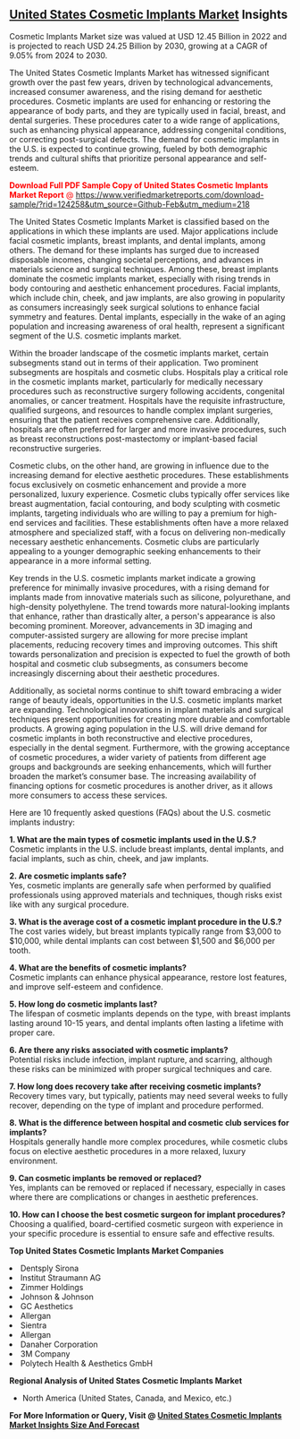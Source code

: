 <h2><a href="https://www.verifiedmarketreports.com/download-sample/?rid=124258&amp;utm_source=Github-Feb&amp;utm_medium=218" target="_blank">United States Cosmetic Implants Market</a> Insights</h2><p>Cosmetic Implants Market size was valued at USD 12.45 Billion in 2022 and is projected to reach USD 24.25 Billion by 2030, growing at a CAGR of 9.05% from 2024 to 2030.</p><p><p>The United States Cosmetic Implants Market has witnessed significant growth over the past few years, driven by technological advancements, increased consumer awareness, and the rising demand for aesthetic procedures. Cosmetic implants are used for enhancing or restoring the appearance of body parts, and they are typically used in facial, breast, and dental surgeries. These procedures cater to a wide range of applications, such as enhancing physical appearance, addressing congenital conditions, or correcting post-surgical defects. The demand for cosmetic implants in the U.S. is expected to continue growing, fueled by both demographic trends and cultural shifts that prioritize personal appearance and self-esteem.</p> <p><p><span class=""><span style="color: #ff0000;"><strong>Download Full PDF Sample Copy of United States Cosmetic Implants Market Report</strong> @ </span><a href="https://www.verifiedmarketreports.com/download-sample/?rid=124258&amp;utm_source=Github-Feb&amp;utm_medium=218" target="_blank">https://www.verifiedmarketreports.com/download-sample/?rid=124258&amp;utm_source=Github-Feb&amp;utm_medium=218</a></span></p></p> <p>The United States Cosmetic Implants Market is classified based on the applications in which these implants are used. Major applications include facial cosmetic implants, breast implants, and dental implants, among others. The demand for these implants has surged due to increased disposable incomes, changing societal perceptions, and advances in materials science and surgical techniques. Among these, breast implants dominate the cosmetic implants market, especially with rising trends in body contouring and aesthetic enhancement procedures. Facial implants, which include chin, cheek, and jaw implants, are also growing in popularity as consumers increasingly seek surgical solutions to enhance facial symmetry and features. Dental implants, especially in the wake of an aging population and increasing awareness of oral health, represent a significant segment of the U.S. cosmetic implants market.</p> <p>Within the broader landscape of the cosmetic implants market, certain subsegments stand out in terms of their application. Two prominent subsegments are hospitals and cosmetic clubs. Hospitals play a critical role in the cosmetic implants market, particularly for medically necessary procedures such as reconstructive surgery following accidents, congenital anomalies, or cancer treatment. Hospitals have the requisite infrastructure, qualified surgeons, and resources to handle complex implant surgeries, ensuring that the patient receives comprehensive care. Additionally, hospitals are often preferred for larger and more invasive procedures, such as breast reconstructions post-mastectomy or implant-based facial reconstructive surgeries.</p> <p>Cosmetic clubs, on the other hand, are growing in influence due to the increasing demand for elective aesthetic procedures. These establishments focus exclusively on cosmetic enhancement and provide a more personalized, luxury experience. Cosmetic clubs typically offer services like breast augmentation, facial contouring, and body sculpting with cosmetic implants, targeting individuals who are willing to pay a premium for high-end services and facilities. These establishments often have a more relaxed atmosphere and specialized staff, with a focus on delivering non-medically necessary aesthetic enhancements. Cosmetic clubs are particularly appealing to a younger demographic seeking enhancements to their appearance in a more informal setting.</p> <p>Key trends in the U.S. cosmetic implants market indicate a growing preference for minimally invasive procedures, with a rising demand for implants made from innovative materials such as silicone, polyurethane, and high-density polyethylene. The trend towards more natural-looking implants that enhance, rather than drastically alter, a person's appearance is also becoming prominent. Moreover, advancements in 3D imaging and computer-assisted surgery are allowing for more precise implant placements, reducing recovery times and improving outcomes. This shift towards personalization and precision is expected to fuel the growth of both hospital and cosmetic club subsegments, as consumers become increasingly discerning about their aesthetic procedures.</p> <p>Additionally, as societal norms continue to shift toward embracing a wider range of beauty ideals, opportunities in the U.S. cosmetic implants market are expanding. Technological innovations in implant materials and surgical techniques present opportunities for creating more durable and comfortable products. A growing aging population in the U.S. will drive demand for cosmetic implants in both reconstructive and elective procedures, especially in the dental segment. Furthermore, with the growing acceptance of cosmetic procedures, a wider variety of patients from different age groups and backgrounds are seeking enhancements, which will further broaden the market’s consumer base. The increasing availability of financing options for cosmetic procedures is another driver, as it allows more consumers to access these services.</p> <p>Here are 10 frequently asked questions (FAQs) about the U.S. cosmetic implants industry:</p> <p><b>1. What are the main types of cosmetic implants used in the U.S.?</b><br>Cosmetic implants in the U.S. include breast implants, dental implants, and facial implants, such as chin, cheek, and jaw implants.</p> <p><b>2. Are cosmetic implants safe?</b><br>Yes, cosmetic implants are generally safe when performed by qualified professionals using approved materials and techniques, though risks exist like with any surgical procedure.</p> <p><b>3. What is the average cost of a cosmetic implant procedure in the U.S.?</b><br>The cost varies widely, but breast implants typically range from $3,000 to $10,000, while dental implants can cost between $1,500 and $6,000 per tooth.</p> <p><b>4. What are the benefits of cosmetic implants?</b><br>Cosmetic implants can enhance physical appearance, restore lost features, and improve self-esteem and confidence.</p> <p><b>5. How long do cosmetic implants last?</b><br>The lifespan of cosmetic implants depends on the type, with breast implants lasting around 10-15 years, and dental implants often lasting a lifetime with proper care.</p> <p><b>6. Are there any risks associated with cosmetic implants?</b><br>Potential risks include infection, implant rupture, and scarring, although these risks can be minimized with proper surgical techniques and care.</p> <p><b>7. How long does recovery take after receiving cosmetic implants?</b><br>Recovery times vary, but typically, patients may need several weeks to fully recover, depending on the type of implant and procedure performed.</p> <p><b>8. What is the difference between hospital and cosmetic club services for implants?</b><br>Hospitals generally handle more complex procedures, while cosmetic clubs focus on elective aesthetic procedures in a more relaxed, luxury environment.</p> <p><b>9. Can cosmetic implants be removed or replaced?</b><br>Yes, implants can be removed or replaced if necessary, especially in cases where there are complications or changes in aesthetic preferences.</p> <p><b>10. How can I choose the best cosmetic surgeon for implant procedures?</b><br>Choosing a qualified, board-certified cosmetic surgeon with experience in your specific procedure is essential to ensure safe and effective results.</p></p><p><strong>Top United States Cosmetic Implants Market Companies</strong></p><div data-test-id=""><p><li>Dentsply Sirona</li><li> Institut Straumann AG</li><li> Zimmer Holdings</li><li> Johnson & Johnson</li><li> GC Aesthetics</li><li> Allergan</li><li> Sientra</li><li> Allergan</li><li> Danaher Corporation</li><li> 3M Company</li><li> Polytech Health & Aesthetics GmbH</li></p><div><strong>Regional Analysis of&nbsp;United States Cosmetic Implants Market</strong></div><ul><li dir="ltr"><p dir="ltr">North America&nbsp;(United States, Canada, and Mexico, etc.)</p></li></ul><p><strong>For More Information or Query, Visit @&nbsp;</strong><strong><a href="https://www.verifiedmarketreports.com/product/global-cosmetic-implants-market-report-2019-competitive-landscape-trends-and-opportunities/?utm_source=Github-Feb&amp;utm_medium=218" target="_blank">United States Cosmetic Implants Market Insights Size And Forecast</a></strong></p></div>
